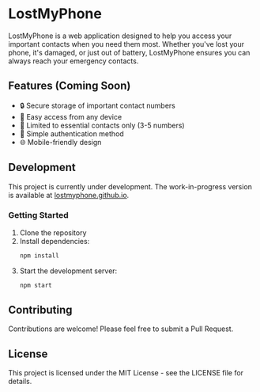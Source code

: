 # LostMyPhone

LostMyPhone is a web application designed to help you access your important contacts when you need them most. Whether you've lost your phone, it's damaged, or just out of battery, LostMyPhone ensures you can always reach your emergency contacts.

## Features (Coming Soon)

- 🔒 Secure storage of important contact numbers
- 📱 Easy access from any device
- 👥 Limited to essential contacts only (3-5 numbers)
- 🔑 Simple authentication method
- 🌐 Mobile-friendly design

## Development

This project is currently under development. The work-in-progress version is available at [lostmyphone.github.io](https://lostmyphone.github.io).

### Getting Started

1. Clone the repository
2. Install dependencies:
   ```bash
   npm install
   ```
3. Start the development server:
   ```bash
   npm start
   ```

## Contributing

Contributions are welcome! Please feel free to submit a Pull Request.

## License

This project is licensed under the MIT License - see the LICENSE file for details.
